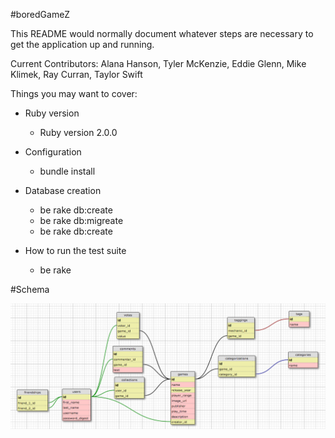 #boredGameZ

This README would normally document whatever steps are necessary to get the
application up and running.

Current Contributors: Alana Hanson, Tyler McKenzie, Eddie Glenn, Mike Klimek, Ray Curran, Taylor Swift

Things you may want to cover:

* Ruby version
  * Ruby version 2.0.0

* Configuration
  * bundle install 

* Database creation
  * be rake db:create
  * be rake db:migreate
  * be rake db:create

* How to run the test suite  
  * be rake

#Schema

![Schema](Schema.png)

